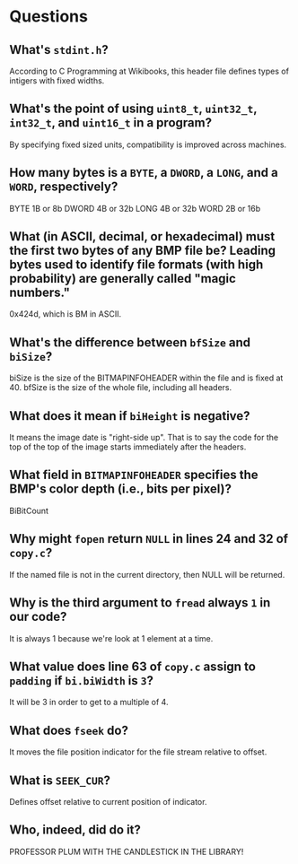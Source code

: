 # Questions

## What's `stdint.h`?

According to C Programming at Wikibooks, this header file defines types of intigers with fixed widths.

## What's the point of using `uint8_t`, `uint32_t`, `int32_t`, and `uint16_t` in a program?

By specifying fixed sized units, compatibility is improved across machines.

## How many bytes is a `BYTE`, a `DWORD`, a `LONG`, and a `WORD`, respectively?

BYTE    1B or 8b
DWORD   4B or 32b
LONG    4B or 32b
WORD    2B or 16b

## What (in ASCII, decimal, or hexadecimal) must the first two bytes of any BMP file be? Leading bytes used to identify file formats (with high probability) are generally called "magic numbers."

0x424d, which is BM in ASCII.

## What's the difference between `bfSize` and `biSize`?

biSize is the size of the BITMAPINFOHEADER within the file and is fixed at 40. bfSize is the size of the whole file, including all headers.

## What does it mean if `biHeight` is negative?

It means the image date is "right-side up". That is to say the code for the top of the top of the image starts immediately after the headers.

## What field in `BITMAPINFOHEADER` specifies the BMP's color depth (i.e., bits per pixel)?

BiBitCount

## Why might `fopen` return `NULL` in lines 24 and 32 of `copy.c`?

If the named file is not in the current directory, then NULL will be returned.

## Why is the third argument to `fread` always `1` in our code?

It is always 1 because we're look at 1 element at a time.

## What value does line 63 of `copy.c` assign to `padding` if `bi.biWidth` is `3`?

It will be 3 in order to get to a multiple of 4.

## What does `fseek` do?

It moves the file position indicator for the file stream relative to offset.

## What is `SEEK_CUR`?

Defines offset relative to current position of indicator.

## Who, indeed, did do it?

PROFESSOR PLUM WITH THE CANDLESTICK IN THE LIBRARY!

